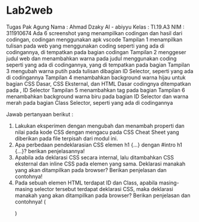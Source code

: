 # Lab2web
Tugas Pak Agung
Nama : Ahmad Dzaky Al - abiyyu
Kelas : TI.19.A3
NIM : 311910674
Ada 6 screenshot yang menampilkan codingan dan hasil dari codingan, codingan menggunakan apk vscode
Tampilan 1 menampilkan tulisan pada web yang menggunakan coding seperti yang ada di codingannya, di tempatkan pada bagian <body> codingan
Tampilan 2 menggeser judul web dan menambahkan warna pada judul menggunakan coding seperti yang ada di codingannya, yang di tempatkan pada bagian <head>
Tampilan 3 mengubah warna putih pada tulisan dibagian <body> ID Selector, seperti yang ada di codingannya
Tampilan 4 menambahkan background warna hijau untuk bagian CSS Dasar, CSS Eksternal, dan HTML Dasar codingnya ditempatkan pada <head>, <body> ID Selector
Tampilan 5 menambahkan tag <link> pada bagian <head>
Tampilan 6 menambahkan background warna biru pada bagian <body> ID Selector dan warna merah pada bagian Class Selector, seperti yang ada di codingannya

Jawab pertanyaan berikut :
1. Lakukan eksperimen dengan mengubah dan menambah properti dan nilai pada kode CSS
dengan mengacu pada CSS Cheat Sheet yang diberikan pada file terpisah dari modul ini.
2. Apa perbedaan pendeklarasian CSS elemen h1 {...} dengan #intro h1 {...}? berikan
penjelasannya!
3. Apabila ada deklarasi CSS secara internal, lalu ditambahkan CSS eksternal dan inline CSS pada
elemen yang sama. Deklarasi manakah yang akan ditampilkan pada browser? Berikan
penjelasan dan contohnya!
4. Pada sebuah elemen HTML terdapat ID dan Class, apabila masing-masing selector tersebut
terdapat deklarasi CSS, maka deklarasi manakah yang akan ditampilkan pada browser?
Berikan penjelasan dan contohnya! ( <p id="paragraf-1" class="text-paragraf"> )
